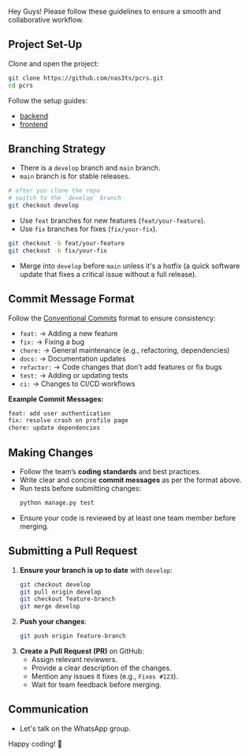 Hey Guys! 
Please follow these guidelines to ensure a smooth and collaborative workflow.

## Project Set-Up
Clone and open the project:

```sh
git clone https://github.com/nas3ts/pcrs.git
cd pcrs
```

Follow the setup guides:
- [backend](backend/SETUP.md)
- [frontend](frontend/SETUP.md)

## Branching Strategy
- There is a `develop` branch and `main` branch.
- `main` branch is for stable releases.
```bash
# after you clone the repo
# switch to the `develop` branch
git checkout develop
```

- Use `feat` branches for new features (`feat/your-feature`).
- Use `fix` branches for fixes (`fix/your-fix`).
```bash
git checkout -b feat/your-feature
git checkout -b fix/your-fix
```

- Merge into `develop` before `main` unless it's a hotfix (a quick software update that fixes a critical issue without a full release).



## Commit Message Format
Follow the [Conventional Commits](https://www.conventionalcommits.org/) format to ensure consistency:

- `feat:` → Adding a new feature
- `fix:` → Fixing a bug
- `chore:` → General maintenance (e.g., refactoring, dependencies)
- `docs:` → Documentation updates
- `refactor:` → Code changes that don’t add features or fix bugs
- `test:` → Adding or updating tests
- `ci:` → Changes to CI/CD workflows

**Example Commit Messages:**
```sh
feat: add user authentication
fix: resolve crash on profile page
chore: update dependencies
```

## Making Changes
- Follow the team’s **coding standards** and best practices.
- Write clear and concise **commit messages** as per the format above.
- Run tests before submitting changes:
  ```sh
  python manage.py test
  ```
- Ensure your code is reviewed by at least one team member before merging.

## Submitting a Pull Request
1. **Ensure your branch is up to date** with `develop`:
   ```sh
   git checkout develop
   git pull origin develop
   git checkout feature-branch
   git merge develop
   ```
2. **Push your changes**:
   ```sh
   git push origin feature-branch
   ```
3. **Create a Pull Request (PR)** on GitHub:
   - Assign relevant reviewers.
   - Provide a clear description of the changes.
   - Mention any issues it fixes (e.g., `Fixes #123`).
   - Wait for team feedback before merging.

## Communication
- Let's talk on the WhatsApp group.

Happy coding! 🚀

